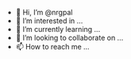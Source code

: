 - 👋 Hi, I’m @nrgpal
- 👀 I’m interested in ...
- 🌱 I’m currently learning ...
- 💞️ I’m looking to collaborate on ...
- 📫 How to reach me ...

<!---
nrgpal/nrgpal is a ✨ special ✨ repository because its `README.md` (this file) appears on your GitHub profile.
You can click the Preview link to take a look at your changes.
--->
